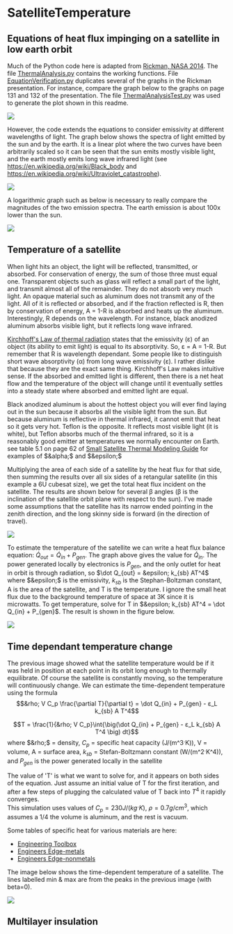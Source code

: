 # SatelliteTemperature

## Equations of heat flux impinging on a satellite in low earth orbit

Much of the Python code here is adapted from [Rickman, NASA 2014](https://tfaws.nasa.gov/wp-content/uploads/On-Orbit_Thermal_Environments_TFAWS_2014.pdf). The file [ThermalAnalysis.py](https://github.com/mmignard/SatelliteTemperature/blob/main/ThermalAnalysis.py) contains the working functions. File [EquationVerification.py](https://github.com/mmignard/SatelliteTemperature/blob/main/EquationVerification.py) duplicates several of the graphs in the Rickman presentation. For instance, compare the graph below to the graphs on page 131 and 132 of the presentation. The file [ThermalAnalysisTest.py](https://github.com/mmignard/SatelliteTemperature/blob/main/ThermalAnalysisTest.py) was used to generate the plot shown in this readme.

![](./media/nadirFlux.svg)

However, the code extends the equations to consider emissivity at different wavelengths of light. The graph below shows the spectra of light emitted by the sun and by the earth. It is a linear plot where the two curves have been arbitrarily scaled so it can be seen that the sun emits mostly visible light, and the earth mostly emits long wave infrared light (see https://en.wikipedia.org/wiki/Black_body and https://en.wikipedia.org/wiki/Ultraviolet_catastrophe).

![](./media/sun-earthFluxLin.svg)

A logarithmic graph such as below is necessary to really compare the magnitudes of the two emission spectra. The earth emission is about 100x lower than the sun.

![](./media/sun-earthFluxLog.svg)

## Temperature of a satellite

When light hits an object, the light will be reflected, transmitted, or absorbed. For conservation of energy, the sum of those three must equal one. Transparent objects such as glass will reflect a small part of the light, and transmit almost all of the remainder. They do not absorb very much light. An opaque material such as aluminum does not transmit any of the light. All of it is reflected or absorbed, and if the fraction reflected is R, then by conservation of energy, A = 1-R is absorbed and heats up the aluminum. Interestingly, R depends on the wavelength. For instance, black anodized aluminum absorbs visible light, but it reflects long wave infrared. 

[Kirchhoff's Law of thermal radiation](https://en.wikipedia.org/wiki/Kirchhoff%27s_law_of_thermal_radiation) states that the emissivity (ε) of an object (its ability to emit light) is equal to its absorptivity. So, ε = A = 1-R. But remember that R is wavelength dependant. Some people like to distinguish short wave absorptivity (α) from long wave emissivity (ε). I rather dislike that because they are the exact same thing. Kirchhoff's Law makes intuitive sense. If the absorbed and emitted light is different, then there is a net heat flow and the temperature of the object will change until it eventually settles into a steady state where absorbed and emitted light are equal.

Black anodized aluminum is about the hottest object you will ever find laying out in the sun because it absorbs all the visible light from the sun. But because aluminum is reflective in thermal infrared, it cannot emit that heat so it gets very hot. Teflon is the opposite. It reflects most visible light (it is white), but Teflon absorbs much of the thermal infrared, so it is a reasonably good emitter at temperatures we normally encounter on Earth. see table 5.1 on page 62 of [Small Satellite Thermal Modeling Guide](https://apps.dtic.mil/sti/pdfs/AD1170386.pdf) for examples of $&alpha;$ and $&epsilon;$

Multiplying the area of each side of a satellite by the heat flux for that side, then summing the results over all six sides of a retangular satellite (in this example a 6U cubesat size), we get the total heat flux incident on the satellite. The results are shown below for several β angles (β is the inclination of the satellite orbit plane with respect to the sun). I've made some assumptions that the satellite has its narrow ended pointing in the zenith direction, and the long skinny side is forward (in the direction of travel).

![](./media/satelliteHeatFlux.svg)

To estimate the temperature of the satellite we can write a heat flux balance equation: $\dot Q_{out} = \dot Q_{in} + P_{gen}$. The graph above gives the value for $\dot Q_{in}$. The power generated locally by electronics is $P_{gen}$, and the only outlet for heat in orbit is through radiation, so $\dot Q_{out} = &epsilon; k_{sb} AT^4$ where $&epsilon;$ is the emissivity, $k_{sb}$ is the Stephan-Boltzman constant, A is the area of the satellite, and T is the temperature. I ignore the small heat flux due to the background temperature of space at 3K since it is microwatts. To get temperature, solve for T in $&epsilon; k_{sb} AT^4 = \dot Q_{in} + P_{gen}$. The result is shown in the figure below.

![](./media/satelliteTemperature01.svg)

## Time dependant temperature change
The previous image showed what the satellite temperature would be if it was held in position at each point in its orbit long enough to thermally equilibrate. Of course the satellite is constantly moving, so the temperature will continuously change. We can estimate the time-dependent temperature using the formula
$$&rho; V C_p \frac{\partial T}{\partial t} = \dot Q_{in} + P_{gen} - ε_L k_{sb} A T^4$$

$$T = \frac{1}{&rho; V C_p}\int{\big(\dot Q_{in} + P_{gen} - ε_L k_{sb} A T^4 \big) dt}$$
where $&rho;$ = density, $C_p$ = specific heat capacity (J/(m^3ˑK)), V = volume, A = surface area, $k_{sb}$ = Stefan-Boltzmann constant (W/(m^2ˑK^4)), and $P_{gen}$ is the power generated locally in the satellite

The value of 'T' is what we want to solve for, and it appears on both sides of the equation. Just assume an initial value of T for the first iteration, and after a few steps of plugging the calculated value of T back into $T^4$ it rapidly converges.<br>
This simulation uses values of $C_p = 230J/(kgˑK)$, $\rho = 0.7g/cm^3$, which assumes a 1/4 the volume is aluminum, and the rest is vacuum.<br>

Some tables of specific heat for various materials are here:<br>
- [Engineering Toolbox](https://www.engineeringtoolbox.com/specific-heat-capacity-d_391.html)
- [Engineers Edge-metals](https://www.engineersedge.com/materials/specific_heat_capacity_of_metals_13259.htm)
- [Engineers Edge-nonmetals](https://www.engineersedge.com/heat_transfer/thermal_properties_of_nonmetals_13967.htm)

The image below shows the time-dependent temperature of a satellite. The lines labelled min & max are from the peaks in the previous image (with beta=0).

![](./media/satTimeTemp.svg)

## Multilayer insulation


